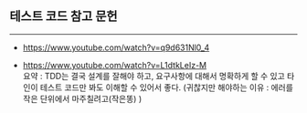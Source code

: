 
## 테스트 코드 참고 문헌
------------------------
- https://www.youtube.com/watch?v=q9d631Nl0_4

- https://www.youtube.com/watch?v=L1dtkLeIz-M
  <br/>
요약 : TDD는 결국 설계를 잘해야 하고, 요구사항에 대해서 명확하게 할 수 있고 타인이 테스트 코드만 봐도 이해할 수 있어서 좋다. (귀찮지만 해야하는 이유 : 에러를 작은 단위에서 마주칠려고(작은똥) )
